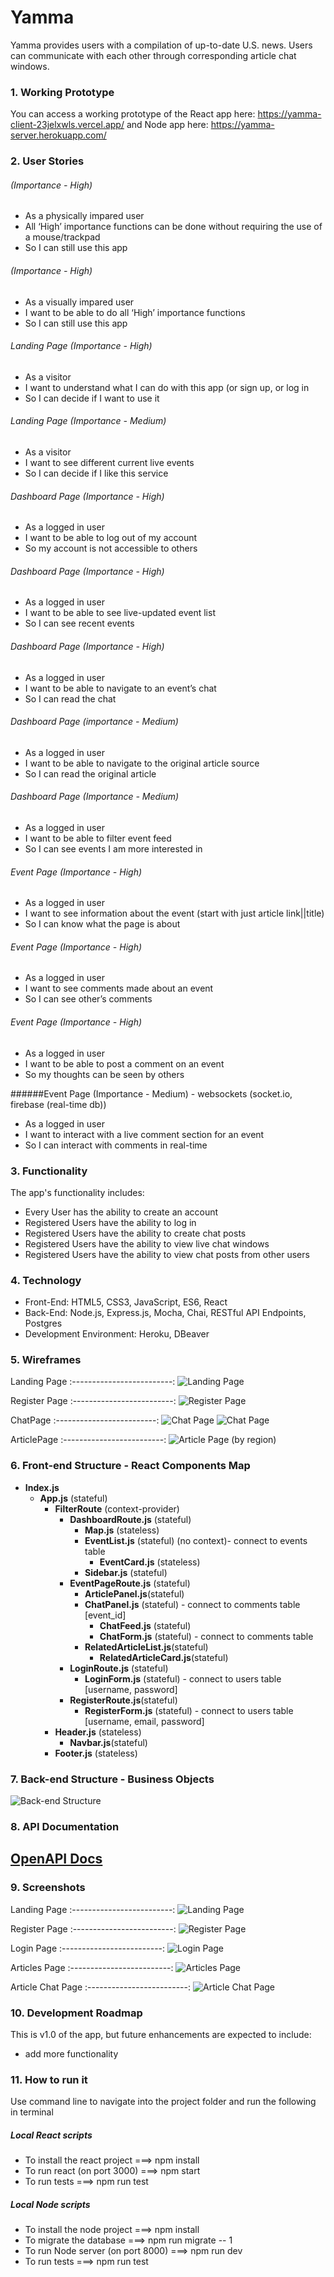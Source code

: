 # Yamma

Yamma provides users with a compilation of up-to-date U.S. news. Users can communicate with each other through corresponding article chat windows.

### 1. Working Prototype

You can access a working prototype of the React app here: https://yamma-client-23jelxwls.vercel.app/ and Node app here: https://yamma-server.herokuapp.com/

### 2. User Stories

###### (Importance - High)

- As a physically impared user
- All ‘High’ importance functions can be done without requiring the use of a mouse/trackpad
- So I can still use this app

###### (Importance - High)

- As a visually impared user
- I want to be able to do all ‘High’ importance functions
- So I can still use this app

###### Landing Page (Importance - High)

- As a visitor
- I want to understand what I can do with this app (or sign up, or log in
- So I can decide if I want to use it

###### Landing Page (Importance - Medium)

- As a visitor
- I want to see different current live events
- So I can decide if I like this service

###### Dashboard Page (Importance - High)

- As a logged in user
- I want to be able to log out of my account
- So my account is not accessible to others

###### Dashboard Page (Importance - High)

- As a logged in user
- I want to be able to see live-updated event list
- So I can see recent events

###### Dashboard Page (Importance - High)

- As a logged in user
- I want to be able to navigate to an event’s chat
- So I can read the chat

###### Dashboard Page (importance - Medium)

- As a logged in user
- I want to be able to navigate to the original article source
- So I can read the original article

###### Dashboard Page (Importance - Medium)

- As a logged in user
- I want to be able to filter event feed
- So I can see events I am more interested in

###### Event Page (Importance - High)

- As a logged in user
- I want to see information about the event (start with just article link||title)
- So I can know what the page is about

###### Event Page (Importance - High)

- As a logged in user
- I want to see comments made about an event
- So I can see other’s comments

###### Event Page (Importance - High)

- As a logged in user
- I want to be able to post a comment on an event
- So my thoughts can be seen by others

######Event Page (Importance - Medium) - websockets (socket.io, firebase (real-time db))

- As a logged in user
- I want to interact with a live comment section for an event
- So I can interact with comments in real-time

### 3. Functionality

The app's functionality includes:

- Every User has the ability to create an account
- Registered Users have the ability to log in
- Registered Users have the ability to create chat posts
- Registered Users have the ability to view live chat windows
- Registered Users have the ability to view chat posts from other users

### 4. Technology

- Front-End: HTML5, CSS3, JavaScript, ES6, React
- Back-End: Node.js, Express.js, Mocha, Chai, RESTful API Endpoints, Postgres
- Development Environment: Heroku, DBeaver

### 5. Wireframes

Landing Page
:-------------------------:
![Landing Page](./github-images/wireframes/yamma-landing-wireframe.png)

Register Page
:-------------------------:
![Register Page](./github-images/wireframes/yamma-sign-up-wireframe.png)

ChatPage
:-------------------------:
![Chat Page](./github-images/wireframes/yamma-chat-2-wireframe.png)
![Chat Page](./github-images/wireframes/yamma-chat-wireframe.png)

ArticlePage
:-------------------------:
![Article Page (by region)](./github-images/wireframes/yamma-article-by-region-wireframe.png)

### 6. Front-end Structure - React Components Map

- **Index.js**
  - **App.js** (stateful)
    - **FilterRoute** (context-provider)
      - **DashboardRoute.js** (stateful)
        - **Map.js** (stateless)
        - **EventList.js** (stateful) (no context)- connect to events table
          - **EventCard.js** (stateless)
        - **Sidebar.js** (stateful)
      - **EventPageRoute.js** (stateful)
        - **ArticlePanel.js**(stateful)
        - **ChatPanel.js** (stateful) - connect to comments table [event_id]
          - **ChatFeed.js** (stateful)
          - **ChatForm.js** (stateful) - connect to comments table
        - **RelatedArticleList.js**(stateful)
          - **RelatedArticleCard.js**(stateful)
      - **LoginRoute.js** (stateful)
        - **LoginForm.js** (stateful) - connect to users table [username, password]
      - **RegisterRoute.js**(stateful)
        - **RegisterForm.js** (stateful) - connect to users table [username, email, password]
    - **Header.js** (stateless)
      - **Navbar.js**(stateful)
    - **Footer.js** (stateless)

### 7. Back-end Structure - Business Objects

![Back-end Structure](https://github.com/MettyS/yamma-server)

### 8. API Documentation

## [OpenAPI Docs](https://app.swaggerhub.com/apis/s-poveda/Yamma-API/1.0.0)

### 9. Screenshots

Landing Page
:-------------------------:
![Landing Page](./github-images/screenshots/yamma-screenshot.png)

Register Page
:-------------------------:
![Register Page](./github-images/screenshots/yamma-register-page-screenshot.png)

Login Page
:-------------------------:
![Login Page](./github-images/screenshots/yamma-login-page-screenshot.png)

Articles Page
:-------------------------:
![Articles Page](./github-images/screenshots/yamma-articles-page-screenshot.png)

Article Chat Page
:-------------------------:
![Article Chat Page](./github-images/screenshots/yamma-article-chat-page-screenshot.png)

### 10. Development Roadmap

This is v1.0 of the app, but future enhancements are expected to include:

- add more functionality

### 11. How to run it

Use command line to navigate into the project folder and run the following in terminal

##### Local React scripts

- To install the react project ===> npm install
- To run react (on port 3000) ===> npm start
- To run tests ===> npm run test

##### Local Node scripts

- To install the node project ===> npm install
- To migrate the database ===> npm run migrate -- 1
- To run Node server (on port 8000) ===> npm run dev
- To run tests ===> npm run test
